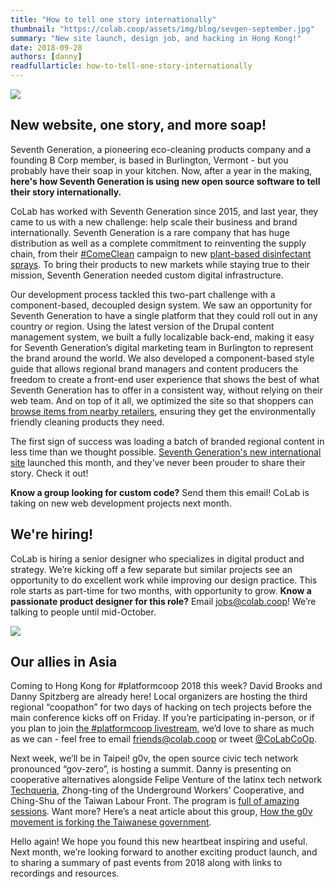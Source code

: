 ```yaml
---
title: "How to tell one story internationally"
thumbnail: "https://colab.coop/assets/img/blog/sevgen-september.jpg"
summary: "New site launch, design job, and hacking in Hong Kong!"
date: 2018-09-28
authors: [danny]
readfullarticle: how-to-tell-one-story-internationally
---
```


<img src="/assets/img/blog/sevgen-september.jpg" class="center-element">

## New website, one story, and more soap!

Seventh Generation, a pioneering eco-cleaning products company and a founding B Corp member, is based in Burlington, Vermont - but you probably have their soap in your kitchen. Now, after a year in the making, **here's how Seventh Generation is using new open source software to tell their story internationally.**

CoLab has worked with Seventh Generation since 2015, and last year, they came to us with a new challenge: help scale their business and brand internationally. Seventh Generation is a rare company that has huge distribution as well as a complete commitment to reinventing the supply chain, from their [#ComeClean](https://www.seventhgeneration.com/blog/california-cleaning-product-right-to-know-act-comeclean-celebration) campaign to new [plant-based disinfectant sprays](https://www.seventhgeneration.com/cleaners-disinfectants). To bring their products to new markets while staying true to their mission, Seventh Generation needed custom digital infrastructure.

Our development process tackled this two-part challenge with a component-based, decoupled design system. We saw an opportunity for Seventh Generation to have a single platform that they could roll out in any country or region. Using the latest version of the Drupal content management system, we built a fully localizable back-end, making it easy for Seventh Generation’s digital marketing team in Burlington to represent the brand around the world. We also developed a component-based style guide that allows regional brand managers and content producers the freedom to create a front-end user experience that shows the best of what Seventh Generation has to offer in a consistent way, without relying on their web team. And on top of it all, we optimized the site so that shoppers can [browse items from nearby retailers](https://www.seventhgeneration.com/cleaners-disinfectants), ensuring they get the environmentally friendly cleaning products they need.

The first sign of success was loading a batch of branded regional content in less time than we thought possible. [Seventh Generation's new international site](https://www.seventhgeneration.com/) launched this month, and they’ve never been prouder to share their story. Check it out!

**Know a group looking for custom code?** Send them this email! CoLab is taking on new web development projects next month.

## We're hiring!
CoLab is hiring a senior designer who specializes in digital product and strategy. We’re kicking off a few separate but similar projects see an opportunity to do excellent work while improving our design practice. This role starts as part-time for two months, with opportunity to grow. **Know a passionate product designer for this role?** Email [jobs@colab.coop](mailto:jobs@colab.coop)! We’re talking to people until mid-October.

<img src="/assets/img/blog/asia-allies.jpg" class="center-element">

## Our allies in Asia

Coming to Hong Kong for #platformcoop 2018 this week? David Brooks and Danny Spitzberg are already here! Local organizers are hosting the third regional “coopathon” for two days of hacking on tech projects before the main conference kicks off on Friday. If you’re participating in-person, or if you plan to join [the #platformcoop livestream](http://platformhk.coop/live/), we’d love to share as much as we can - feel free to email friends@colab.coop or tweet [@CoLabCoOp](https://twitter.com/colabcoop?lang=en).

Next week, we’ll be in Taipei! g0v, the open source civic tech network pronounced “gov-zero”, is hosting a summit. Danny is presenting on cooperative alternatives alongside Felipe Venture of the latinx tech network [Techqueria](http://beta.techqueria.org/), Zhong-ting of the Underground Workers’ Cooperative, and Ching-Shu of the Taiwan Labour Front. The program is [full of amazing sessions](https://summit.g0v.tw/2018/agenda/Oct_5?lang=EN). Want more? Here’s a neat article about this group, [How the g0v movement is forking the Taiwanese government](https://medium.com/open-source-politics/how-the-g0v-movement-is-forking-the-taiwanese-government-74b7cce0e92b).

Hello again! We hope you found this new heartbeat inspiring and useful. Next month, we’re looking forward to another exciting product launch, and to sharing a summary of past events from 2018 along with links to recordings and resources.
